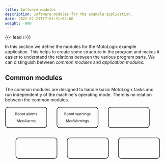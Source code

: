 ```yaml
---
title: Software modules
description: Software modules for the example application.
date: 2022-02-21T17:01:31+02:00
weight: -800
---
```


{{< lead />}}

In this section we define the modules for the MotoLogix example
application. This helps to create some structure in the program and makes it
easier to understand the relations between the various program parts.
We can distinguish between *common modules* and *application modules*.

## Common modules

The common modules are designed to handle basic MotoLogix tasks and
run independently of the machine's operating mode.
There is no relation between the common modules.

<div class="flex mb-8">
<svg xmlns="http://www.w3.org/2000/svg" pointer-events="bounding-box" width="603" height="203" viewBox="-1 -1 603 203">

<g stroke-width="2" stroke="currentColor" fill="none">
  <g class="text-sm" text-anchor="middle" stroke="none" fill="currentColor">
    <text x="81" y="32">Robot alarms</text>
    <text x="81" y="60" class="text-xs italic">MceAlarms</text>
  </g>
  <a href='{{< ref "MceAlarms" >}}'>
    <rect width="160" height="80" x="1" y="1" rx="10"/>
  </a>

  <g class="text-sm" text-anchor="middle" stroke="none" fill="currentColor">
    <text x="281" y="32">Robot warnings</text>
    <text x="281" y="60" class="text-xs italic">MceWarnings</text>
  </g>
  <a href='{{< ref "MceWarnings" >}}'>
    <rect width="160" height="80" x="201" y="1" rx="10"/>
  </a>

  <g class="text-sm" text-anchor="middle" stroke="none" fill="currentColor">
    <!-- <text x="481" y="32">Description</text> -->
    <!-- <text x="481" y="60" class="text-xs italic">[function]</text> -->
  </g>
  <!-- <a href='{{< ref "" >}}'> -->
    <rect width="160" height="80" x="401" y="1" rx="10"/>
  <!-- </a> -->

  <g class="text-sm" text-anchor="middle" stroke="none" fill="currentColor">
    <!-- <text x="121" y="152">Description</text> -->
    <!-- <text x="121" y="180" class="text-xs italic">[function]</text> -->
  </g>
  <!-- <a href='{{< ref "" >}}'> -->
    <rect width="160" height="80" x="41" y="121" rx="10"/>
  <!-- </a> -->

  <g class="text-sm" text-anchor="middle" stroke="none" fill="currentColor">
    <!-- <text x="321" y="152">Description</text> -->
    <!-- <text x="321" y="180" class="text-xs italic">[function]</text> -->
  </g>
  <!-- <a href='{{< ref "" >}}'> -->
    <rect width="160" height="80" x="241" y="121" rx="10"/>
  <!-- </a> -->

  <g class="text-sm" text-anchor="middle" stroke="none" fill="currentColor">
    <!-- <text x="521" y="152">Description</text> -->
    <!-- <text x="521" y="180" class="text-xs italic">[function]</text> -->
  </g>
  <!-- <a href='{{< ref "" >}}'> -->
    <rect width="160" height="80" x="441" y="121" rx="10"/>
  <!-- </a> -->
</g>

</svg>
</div>

